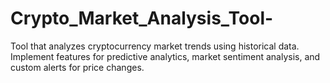 # Crypto_Market_Analysis_Tool-
 Tool that analyzes cryptocurrency market trends using historical data. Implement features for predictive analytics, market sentiment analysis, and custom alerts for price changes.
